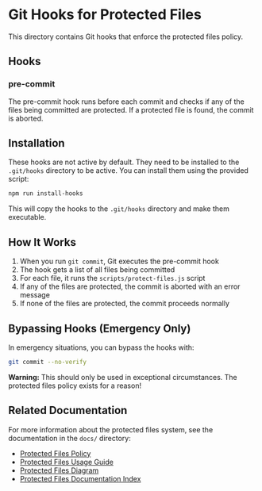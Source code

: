 # Git Hooks for Protected Files

This directory contains Git hooks that enforce the protected files policy.

## Hooks

### pre-commit

The pre-commit hook runs before each commit and checks if any of the files being committed are protected. If a protected file is found, the commit is aborted.

## Installation

These hooks are not active by default. They need to be installed to the `.git/hooks` directory to be active. You can install them using the provided script:

```bash
npm run install-hooks
```

This will copy the hooks to the `.git/hooks` directory and make them executable.

## How It Works

1. When you run `git commit`, Git executes the pre-commit hook
2. The hook gets a list of all files being committed
3. For each file, it runs the `scripts/protect-files.js` script
4. If any of the files are protected, the commit is aborted with an error message
5. If none of the files are protected, the commit proceeds normally

## Bypassing Hooks (Emergency Only)

In emergency situations, you can bypass the hooks with:

```bash
git commit --no-verify
```

**Warning:** This should only be used in exceptional circumstances. The protected files policy exists for a reason!

## Related Documentation

For more information about the protected files system, see the documentation in the `docs/` directory:

- [Protected Files Policy](../docs/protected-files-policy.md)
- [Protected Files Usage Guide](../docs/protected-files-usage.md)
- [Protected Files Diagram](../docs/protected-files-diagram.md)
- [Protected Files Documentation Index](../docs/protected-files-index.md)
